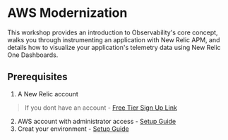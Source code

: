 # AWS Modernization
This workshop provides an introduction to Observability's core concept, walks you through instrumenting an application with New Relic APM, and details how to visualize your application's telemetry data using New Relic One Dashboards.

## Prerequisites
1. A New Relic account
> If you dont have an account -  [Free Tier Sign Up Link](https://newrelic.com/signup)
2. AWS account with administrator access - [Setup Guide](https://newrelic.awsworkshop.io/10_prerequisites/1_aws_account.html)
3. Creat your environment - [Setup Guide](https://newrelic.awsworkshop.io/20_getting-started/1_getting_started.html)
